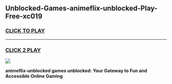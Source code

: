 
## Unblocked-Games-animeflix-unblocked-Play-Free-xc019
<h3>
<a href="https://premium76.site?title=animeflix-unblocked&ref=20M">CLICK TO PLAY</a></h3>
<hr>

<h3>
<a href="https://premium76.site?title=animeflix-unblocked&ref=20M">CLICK 2 PLAY</a>
  
</h3>

<a href="https://premium76.site?title=animeflix-unblocked&ref=19M"><img src="https://clearcache.store/games.png"></a>


**animeflix-unblocked games unblocked: Your Gateway to Fun and Accessible Online Gaming**
